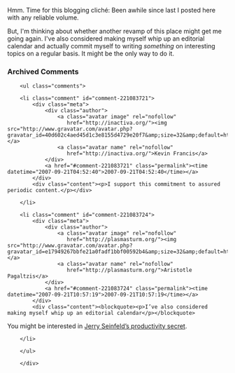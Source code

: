 Hmm.  Time for this blogging cliché:  Been awhile since last I posted here with any reliable volume.  

But, I'm thinking about whether another revamp of this place might get me going again.  I've also considered making myself whip up an editorial calendar and actually commit myself to writing *something* on interesting topics on a regular basis.  It might be the only way to do it.

<div id="comments" class="comments archived-comments">
            <h3>Archived Comments</h3>
            
        <ul class="comments">
            
        <li class="comment" id="comment-221083721">
            <div class="meta">
                <div class="author">
                    <a class="avatar image" rel="nofollow" 
                       href="http://inactiva.org/"><img src="http://www.gravatar.com/avatar.php?gravatar_id=40d602c4aed45d1c3e8155d4729e20f7&amp;size=32&amp;default=http://mediacdn.disqus.com/1320279820/images/noavatar32.png"/></a>
                    <a class="avatar name" rel="nofollow" 
                       href="http://inactiva.org/">Kevin Francis</a>
                </div>
                <a href="#comment-221083721" class="permalink"><time datetime="2007-09-21T04:52:40">2007-09-21T04:52:40</time></a>
            </div>
            <div class="content"><p>I support this commitment to assured periodic content.</p></div>
            
        </li>
    
        <li class="comment" id="comment-221083724">
            <div class="meta">
                <div class="author">
                    <a class="avatar image" rel="nofollow" 
                       href="http://plasmasturm.org/"><img src="http://www.gravatar.com/avatar.php?gravatar_id=e17949267bbfe21a0fadf1bbf00592b4&amp;size=32&amp;default=http://mediacdn.disqus.com/1320279820/images/noavatar32.png"/></a>
                    <a class="avatar name" rel="nofollow" 
                       href="http://plasmasturm.org/">Aristotle Pagaltzis</a>
                </div>
                <a href="#comment-221083724" class="permalink"><time datetime="2007-09-21T10:57:19">2007-09-21T10:57:19</time></a>
            </div>
            <div class="content"><blockquote><p>I’ve also considered making myself whip up an editorial calendar</p></blockquote>

<p>You might be interested in <a href="http://lifehacker.com/software/motivation/jerry-seinfelds-productivity-secret-281626.php" rel="nofollow">Jerry Seinfeld’s productivity secret</a>.</p></div>
            
        </li>
    
        </ul>
    
        </div>
    